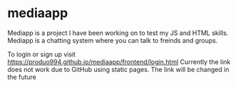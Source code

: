# mediaapp
Mediapp is a project I have been working on to test my JS and HTML skills. Mediapp is a chatting system where you can talk to freinds and groups.

To login or sign up visit https://produo994.github.io/mediaapp/frontend/login.html
Currently the link does not work due to GitHub using static pages. The link will be changed in the future
